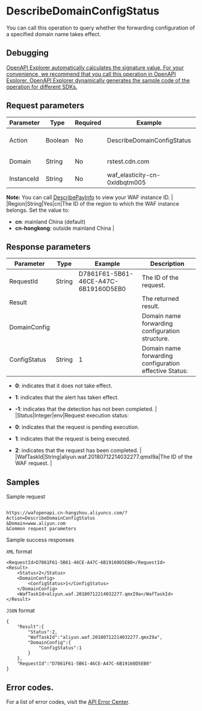 # DescribeDomainConfigStatus

You can call this operation to query whether the forwarding configuration of a specified domain name takes effect.

## Debugging

[OpenAPI Explorer automatically calculates the signature value. For your convenience, we recommend that you call this operation in OpenAPI Explorer. OpenAPI Explorer dynamically generates the sample code of the operation for different SDKs.](https://api.aliyun.com/#product=waf-openapi&api=DescribeDomainConfigStatus&type=RPC&version=2018-01-17)

## Request parameters

|Parameter|Type|Required|Example|Description|
|---------|----|--------|-------|-----------|
|Action|Boolean|No|DescribeDomainConfigStatus|The operation that you want to perform. Valid values: **DescribeDomainConfigStatus**. |
|Domain|String|No|rstest.cdn.com|The domain name that has been added to WAF. |
|InstanceId|String|No|waf\_elasticity-cn-0xldbqtm005|The ID of the WAF instance.

**Note:** You can call [DescribePayInfo](~~86651~~) to view your WAF instance ID. |
|Region|String|Yes|cn|The ID of the region to which the WAF instance belongs. Set the value to:

-   **cn**: mainland China \(default\)
-   **cn-hongkong**: outside mainland China |

## Response parameters

|Parameter|Type|Example|Description|
|---------|----|-------|-----------|
|RequestId|String|D7861F61-5B61-46CE-A47C-6B19160D5EB0|The ID of the request. |
|Result| | |The returned result. |
|DomainConfig| | |Domain name forwarding configuration structure. |
|ConfigStatus|String|1|Domain name forwarding configuration effective Status:

-   **0**: indicates that it does not take effect.
-   **1**: indicates that the alert has taken effect.
-   **-1**: indicates that the detection has not been completed. |
|Status|Integer|env|Request execution status:

-   **0**: indicates that the request is pending execution.
-   **1**: indicates that the request is being executed.
-   **2**: indicates that the request has been completed. |
|WafTaskId|String|aliyun.waf.20180712214032277.qmxI9a|The ID of the WAF request. |

## Samples

Sample request

```

https://wafopenapi.cn-hangzhou.aliyuncs.com/? Action=DescribeDomainConfigStatus
&Domain=www.aliyun.com
&Common request parameters

```

Sample success responses

`XML` format

```
<RequestId>D7861F61-5B61-46CE-A47C-6B19160D5EB0</RequestId>
<Result>
    <Status>2</Status>
    <DomainConfig>
        <ConfigStatus>1</ConfigStatus>
    </DomainConfig>
    <WafTaskId>aliyun.waf.20180712214032277.qmxI9a</WafTaskId>
</Result>
```

`JSON` format

```
{
	"Result":{
		"Status":2,
		"WafTaskId":"aliyun.waf.20180712214032277.qmxI9a",
		"DomainConfig":{
			"ConfigStatus":1
		}
	},
	"RequestId":"D7861F61-5B61-46CE-A47C-6B19160D5EB0"
}
```

## Error codes.

For a list of error codes, visit the [API Error Center](https://error-center.alibabacloud.com/status/product/waf-openapi).

